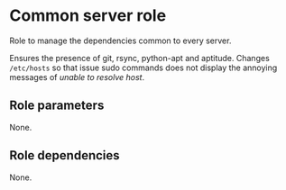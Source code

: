 # Common server role

Role to manage the dependencies common to every server.

Ensures the presence of git, rsync, python-apt and aptitude. Changes `/etc/hosts` so that issue sudo commands does not display the annoying messages of _unable to resolve host_.

## Role parameters

None.

## Role dependencies

None.
